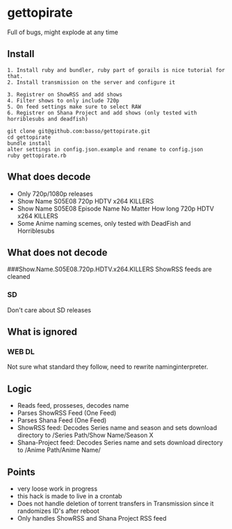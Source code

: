 # gettopirate
Full of bugs, might explode at any time
## Install

```
1. Install ruby and bundler, ruby part of gorails is nice tutorial for that.
2. Install transmission on the server and configure it

3. Registrer on ShowRSS and add shows
4. Filter shows to only include 720p
5. On feed settings make sure to select RAW 
6. Registrer on Shana Project and add shows (only tested with horriblesubs and deadfish)

git clone git@github.com:basso/gettopirate.git
cd gettopirate
bundle install
alter settings in config.json.example and rename to config.json
ruby gettopirate.rb
```

## What does decode
- Only 720p/1080p releases
- Show Name S05E08 720p HDTV x264 KILLERS
- Show Name S05E08 Episode Name No Matter How long 720p HDTV x264 KILLERS
- Some Anime naming scemes, only tested with DeadFish and Horriblesubs

## What does not decode
###Show.Name.S05E08.720p.HDTV.x264.KILLERS
ShowRSS feeds are cleaned
### SD
Don't care about SD releases

## What is ignored
### WEB DL
Not sure what standard they follow, need to rewrite naminginterpreter.

## Logic
- Reads feed, prosseses, decodes name
- Parses ShowRSS Feed (One Feed)
- Parses Shana Feed (One Feed)
- ShowRSS feed: Decodes Series name and season and sets download directory to /Series Path/Show Name/Season X
- Shana-Project feed: Decodes Series name and sets download directory to /Anime Path/Anime Name/

## Points
- very loose work in progress
- this hack is made to live in a crontab
- Does not handle deletion of torrent transfers in Transmission since it randomizes ID's after reboot
- Only handles ShowRSS and Shana Project RSS feed
